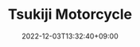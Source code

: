 ---
title: "Tsukiji Motorcycle"
date: 2022-12-03T13:32:40+09:00
tags: ["urban_scenery", "vehicles", "japan", "tokyo"]
location: "築地場外市場 (Tsukiji Outer Market)"
imageUrl: "https://files.yfxu.net/DSCF5473_0592cf848100fede04344eb5fc647070.jpg"
width: 4310
height: 2870
---